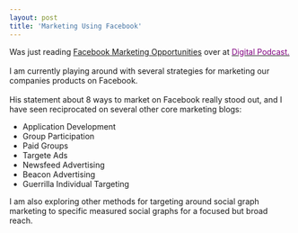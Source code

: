 ```yaml
---
layout: post
title: 'Marketing Using Facebook'
---
```

Was just reading <a href="http://www.digitalpodcast.com/podcastnews/2008/03/03/facebook-marketing-opportunties/">Facebook Marketing Opportunities</a> over at <u><span style="color:#800080;">Digital Podcast.</span></u><br /><br />I am currently playing around with several strategies for marketing our companies products on Facebook. <br /><br />His statement about 8 ways to market on Facebook really stood out, and I have seen reciprocated on several other core marketing blogs:<br /><ul class="mainlist"><li>Application Development</li><li>Group Participation</li><li>Paid Groups</li><li>Targete Ads</li><li>Newsfeed Advertising</li><li>Beacon Advertising</li><li>Guerrilla Individual Targeting</li></ul>I am also exploring other methods for targeting around social graph marketing to specific measured social graphs for a focused but broad reach.